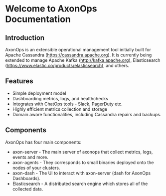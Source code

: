 # Welcome to AxonOps Documentation

## Introduction

AxonOps is an extensible operational management tool initially built for Apache Cassandra (https://cassandra.apache.org). It is currently being extended to manage Apache Kafka (http://kafka.apache.org), Elasticsearch (https://www.elastic.co/products/elasticsearch), and others.

## Features

* Simple deployment model
* Dashboarding metrics, logs, and healthchecks
* Integrates with ChatOps tools - Slack, PagerDuty etc.
* Highly efficient metrics collection and storage
* Domain aware functionalities, including Cassandra repairs and backups.

## Components 

AxonOps has four main components:

* axon-server - The main server of axonops that collect metrics, logs, events and more.
* axon-agents - They corresponds to small binaries deployed onto the nodes of your clusters.
* axon-dash - The UI to interact with axon-server (dash for AxonOps Dashboards).
* Elasticsearch - A distributed search engine which stores all of the collected data.

